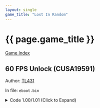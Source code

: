 ```yaml
---
layout: single
game_title: "Lost In Random"
---
```


# {{ page.game_title }}

[Game Index](/patch/#ps4)

## 60 FPS Unlock (CUSA19591)

Author: [TL431](https://github.com/TL431)

In file: `eboot.bin`

<details>
<summary>Code 1.00/1.01 (Click to Expand)</summary>

{% highlight none %}
40 0F 95 C6 8B B8 B0 02 00 00

40 0F 94 C6 8B B8 B0 02 00 00 
{% endhighlight %}

</details>
